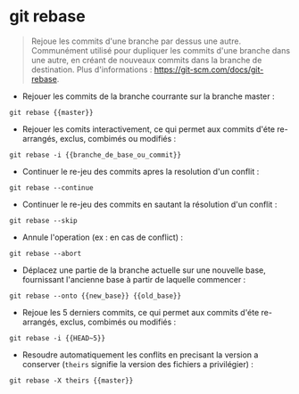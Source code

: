 # git rebase

> Rejoue les commits d'une branche par dessus une autre.
> Communément utilisé pour dupliquer les commits d'une branche dans une autre, en créant de nouveaux commits dans la branche de destination.
> Plus d'informations : <https://git-scm.com/docs/git-rebase>.

- Rejouer les commits de la branche courrante sur la branche master :

`git rebase {{master}}`

- Rejouer les comits interactivement, ce qui permet aux commits d'éte re-arrangés, exclus, combimés ou modifiés :

`git rebase -i {{branche_de_base_ou_commit}}`

- Continuer le re-jeu des commits apres la resolution d'un conflit :

`git rebase --continue`

- Continuer le re-jeu des commits en sautant la résolution d'un conflit :

`git rebase --skip`

- Annule l'operation (ex : en cas de conflict) :

`git rebase --abort`

- Déplacez une partie de la branche actuelle sur une nouvelle base, fournissant l'ancienne base à partir de laquelle commencer :

`git rebase --onto {{new_base}} {{old_base}}`

- Rejoue les 5 derniers commits, ce qui permet aux commits d'éte re-arrangés, exclus, combimés ou modifiés :

`git rebase -i {{HEAD~5}}`

- Resoudre automatiquement les conflits en precisant la version a conserver (`theirs` signifie la version des fichiers a privilégier) :

`git rebase -X theirs {{master}}`
